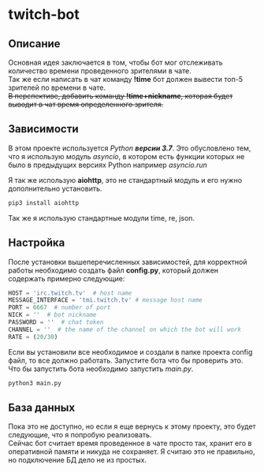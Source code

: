 # twitch-bot #

## Описание ##

Основная идея заключается в том, чтобы бот мог отслеживать количество времени проведенного зрителями в чате.  
Так же если написать в чат команду **!time** бот должен вывести топ-5 зрителей по времени в чате.  
~~В перспективе, добавить команду **!time+nickname**, которая будет выводит в чат время определенного зрителя.~~

## Зависимости ##

В этом проекте используется *Python* ***версии 3.7***. Это обусловлено тем, что я использую модуль *asyncio*, в котором есть функции которых не было в предыдущих версиях Python например *asyncio.run*  
  
Я так же использую **aiohttp**, это не стандартный модуль и его нужно дополнительно установить.

```python
pip3 install aiohttp
```

Так же я использую стандартные модули time, re, json.

## Настройка ##

После установки вышеперечисленных зависимостей, для корректной работы необходимо создать файл **config.py**, который должен содержать примерно следующие:

```python
HOST = 'irc.twitch.tv'  # host name
MESSAGE_INTERFACE = 'tmi.twitch.tv' # message host name
PORT = 6667  # number of port
NICK = ''  # bot nickname
PASSWORD = ''  # chat token
CHANNEL = ''  # the name of the channel on which the bot will work 
RATE = (20/30)
```

Если вы установили все необходимое и создали в папке проекта config файл, то все должно работать. Запустите бота что бы проверить это. Что бы запустить бота необходимо запустить *main.py*.

```python
python3 main.py
```

## База данных ##

Пока это не доступно, но если я еще вернусь к этому проекту, это будет следующие, что я попробую реализовать.  
Сейчас бот считает время проведенное в чате просто так, хранит его в оперативной памяти и никуда не сохраняет. Я считаю это не правильно, но подключение БД дело не из простых.
